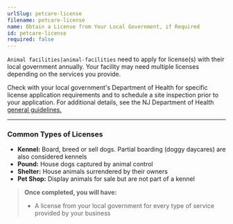 ```yaml
---
urlSlug: petcare-license
filename: petcare-license
name: Obtain a License from Your Local Government, if Required
id: petcare-license
required: false
---
```

 `Animal facilities|animal-facilities` need to apply for license(s) with their local government annually. Your facility may need multiple licenses depending on the services you provide.

Check with your local government's Department of Health for specific license application requirements and to schedule a site inspection prior to your application. For additional details, see the NJ Department of Health [general guidelines.](https://www.nj.gov/health/vph/documents/guidelines_for_municipal_licensure_of_animal_facilities.pdf) 

- - -

### Common Types of Licenses

* **Kennel:** Board, breed or sell dogs. Partial boarding (doggy daycares) are also considered kennels   
* **Pound:** House dogs captured by animal control  
* **Shelter:** House animals surrendered by their owners  
* **Pet Shop:** Display animals for sale but are not part of a kennel

> **Once completed, you will have:**  
>
> * A license from your local government for every type of service provided by your business